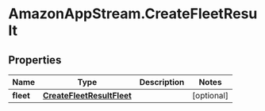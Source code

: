 # AmazonAppStream.CreateFleetResult

## Properties

Name | Type | Description | Notes
------------ | ------------- | ------------- | -------------
**fleet** | [**CreateFleetResultFleet**](CreateFleetResultFleet.md) |  | [optional] 


